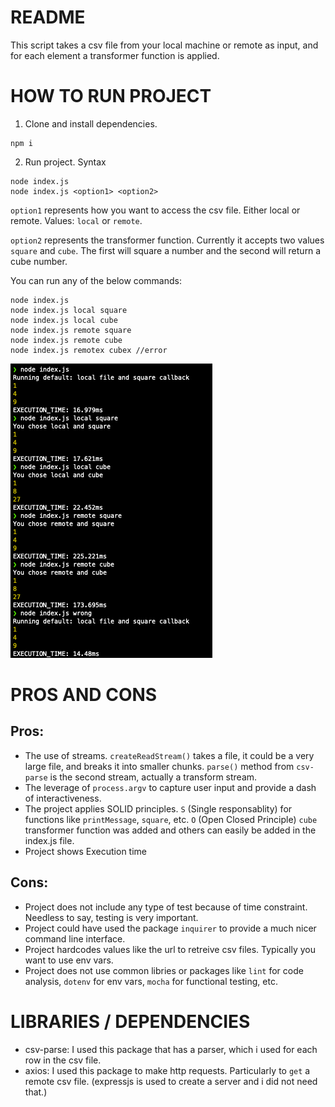 # README
This script takes a csv file from your local machine or remote as input, and for each element a transformer function is applied.

# HOW TO RUN PROJECT
1. Clone and install dependencies.
```console
npm i
```
2. Run project.
Syntax
```console
node index.js
node index.js <option1> <option2>
```
`option1` represents how you want to access the csv file. Either local or remote. Values: `local` or `remote`.

`option2` represents the transformer function. Currently it accepts two values `square` and `cube`. The first will square a number and the second will return a cube number.

You can run any of the below commands:
```console
node index.js
node index.js local square
node index.js local cube
node index.js remote square
node index.js remote cube
node index.js remotex cubex //error
```
![Execution](./images/results.png)

# PROS AND CONS
## Pros:
- The use of streams. `createReadStream()` takes a file, it could be a very large file, and breaks it into smaller chunks. `parse()` method from `csv-parse` is the second stream, actually a transform stream.
- The leverage of `process.argv` to capture user input and provide a dash of interactiveness.
- The project applies SOLID principles. `S` (Single responsablity) for functions like `printMessage`, `square`, etc. `O` (Open Closed Principle) `cube` transformer function was added and others can easily be added in the index.js file.
- Project shows Execution time
## Cons:
- Project does not include any type of test because of time constraint. Needless to say, testing is very important.
- Project could have used the package `inquirer` to provide a much nicer command line interface.
- Project hardcodes values like the url to retreive csv files. Typically you want to use env vars.
- Project does not use common libries or packages like `lint` for code analysis, `dotenv` for env vars, `mocha` for functional testing, etc.

# LIBRARIES / DEPENDENCIES
- csv-parse: I used this package that has a parser, which i used for each row in the csv file.
- axios: I used this package to make http requests. Particularly to `get` a remote csv file. (expressjs is used to create a server and i did not need that.)